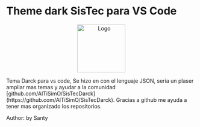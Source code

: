 # Theme dark SisTec para VS Code
<p align="center">
  <img src="https://github.com/AlTiSimO/SisTecDarck/img/S.png" width="128" alt="Logo">
</p>
Tema Darck para vs code, Se hizo en con el lenguaje JSON, seria un plaser ampliar mas temas y ayudar a la comunidad [github.com/AlTiSimO/SisTecDarck](https://github.com/AlTiSimO/SisTecDarck). Gracias a github me ayuda a tener mas organizado los repositorios.

Author: by Santy
